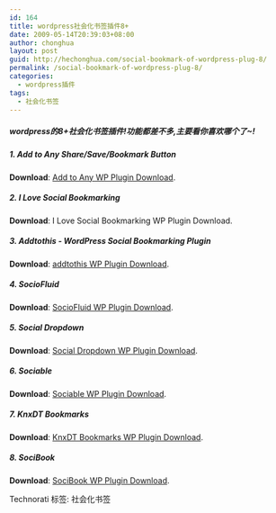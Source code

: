 ```yaml
---
id: 164
title: wordpress社会化书签插件8+
date: 2009-05-14T20:39:03+08:00
author: chonghua
layout: post
guid: http://hechonghua.com/social-bookmark-of-wordpress-plug-8/
permalink: /social-bookmark-of-wordpress-plug-8/
categories:
  - wordpress插件
tags:
  - 社会化书签
---
```

##### wordpress的8+社会化书签插件!功能都差不多,主要看你喜欢哪个了~!

<!--more-->

##### 1. Add to Any Share/Save/Bookmark Button</p> 

**Download**: [Add to Any WP Plugin Download](http://www.addtoany.com/).

##### 2. I Love Social Bookmarking</p> 

**Download**: I Love Social Bookmarking WP Plugin Download.

##### 3. Addtothis - WordPress Social Bookmarking Plugin</p> 

**Download**: [addtothis WP Plugin Download](http://wordpress.org/extend/plugins/addtothis/).

##### 4. SocioFluid</p> 

**Download**: [SocioFluid WP Plugin Download](http://www.improveseo.info/category/sociofluid/).

##### 5. Social Dropdown</p> 

**Download**: [Social Dropdown WP Plugin Download](http://www.tevine.com/projects/socialdropdown/).

##### 6. Sociable</p> 

**Download**: [Sociable WP Plugin Download](http://yoast.com/wordpress/sociable/).

##### 7. KnxDT Bookmarks</p> 

**Download**: [KnxDT Bookmarks WP Plugin Download](http://www.tecnologiadiaria.com/2008/04/knxdt-bookmarks-wordpress-plugin.html).

##### 8. SociBook</p> 

**Download**: [SociBook WP Plugin Download](http://sozial-bookmark.phpwelt.net/wordpress-plugin.html).

<div class="wlWriterEditableSmartContent" id="scid:0767317B-992E-4b12-91E0-4F059A8CECA8:8ca63b96-c52d-489f-8692-4529d27db518" style="padding-right: 0px; display: inline; padding-left: 0px; float: none; padding-bottom: 0px; margin: 0px; padding-top: 0px">
  Technorati 标签: 社会化书签
</div>